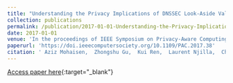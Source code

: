 ```yaml
---
title: "Understanding the Privacy Implications of DNSSEC Look-Aside Validation"
collection: publications
permalink: /publication/2017-01-01-Understanding-the-Privacy-Implications-of-DNSSEC-Look-Aside-Validation
date: 2017-01-01
venue: 'In the proceedings of IEEE Symposium on Privacy-Aware Computing, PAC 2017, Washington, DC, USA, August 1-4, 2017'
paperurl: 'https://doi.ieeecomputersociety.org/10.1109/PAC.2017.38'
citation: ' Aziz Mohaisen,  Zhongshu Gu,  Kui Ren,  Laurent Njilla,  Charles Kamhoua,  DaeHun Nyang, &quot;Understanding the Privacy Implications of DNSSEC Look-Aside Validation.&quot; In the proceedings of IEEE Symposium on Privacy-Aware Computing, PAC 2017, Washington, DC, USA, August 1-4, 2017, 2017.'
---
```

[Access paper here](https://doi.ieeecomputersociety.org/10.1109/PAC.2017.38){:target="_blank"}
